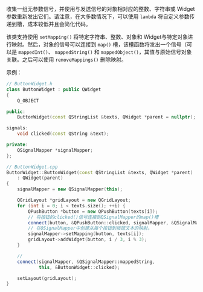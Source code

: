 收集一组无参数信号，并使用与发送信号的对象相对应的整数、字符串或 Widget参数重新发出它们。请注意，在大多数情况下，可以使用 `lambda` 将自定义参数传递到槽，成本较低并且会简化代码。

该类支持使用 `setMapping()` 将特定字符串、整数、对象和 Widget与特定对象进行映射。然后，对象的信号可以连接到 `map()` 槽，该槽函数将发出一个信号（可以是 `mappedInt()`、 `mappedString()` 和 `mappedObject()`，其值与原始信号对象关联。之后可以使用 `removeMappings()` 删除映射。

示例：

```cpp
// ButtonWidget.h
class ButtonWidget : public QWidget
{
    Q_OBJECT

public:
    ButtonWidget(const QStringList &texts, QWidget *parent = nullptr);

signals:
    void clicked(const QString &text);

private:
    QSignalMapper *signalMapper;
};
```

```cpp
// ButtonWidget.cpp
ButtonWidget::ButtonWidget(const QStringList &texts, QWidget *parent)
    : QWidget(parent)
{
    signalMapper = new QSignalMapper(this);

    QGridLayout *gridLayout = new QGridLayout;
    for (int i = 0; i < texts.size(); ++i) {
        QPushButton *button = new QPushButton(texts[i]);
        // 将按钮的clicked()信号连接到QSignalMapper的map()槽
        connect(button, &QPushButton::clicked, signalMapper, &QSignalMapper::map);
        // 在QSignalMapper中创建从每个按钮到按钮文本的映射。
        signalMapper->setMapping(button, texts[i]);
        gridLayout->addWidget(button, i / 3, i % 3);
    }

	//
    connect(signalMapper, &QSignalMapper::mappedString,
            this, &ButtonWidget::clicked);

    setLayout(gridLayout);
}
```